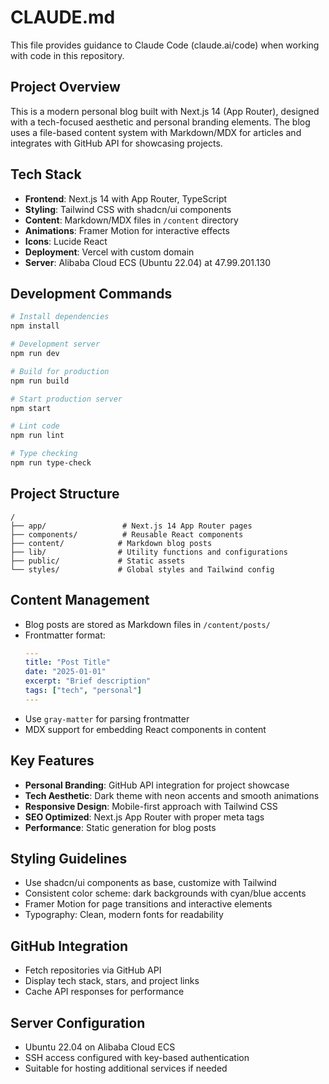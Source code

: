 # CLAUDE.md

This file provides guidance to Claude Code (claude.ai/code) when working with code in this repository.

## Project Overview

This is a modern personal blog built with Next.js 14 (App Router), designed with a tech-focused aesthetic and personal branding elements. The blog uses a file-based content system with Markdown/MDX for articles and integrates with GitHub API for showcasing projects.

## Tech Stack

- **Frontend**: Next.js 14 with App Router, TypeScript
- **Styling**: Tailwind CSS with shadcn/ui components
- **Content**: Markdown/MDX files in `/content` directory
- **Animations**: Framer Motion for interactive effects
- **Icons**: Lucide React
- **Deployment**: Vercel with custom domain
- **Server**: Alibaba Cloud ECS (Ubuntu 22.04) at 47.99.201.130

## Development Commands

```bash
# Install dependencies
npm install

# Development server
npm run dev

# Build for production
npm run build

# Start production server
npm start

# Lint code
npm run lint

# Type checking
npm run type-check
```

## Project Structure

```
/
├── app/                 # Next.js 14 App Router pages
├── components/          # Reusable React components
├── content/            # Markdown blog posts
├── lib/                # Utility functions and configurations
├── public/             # Static assets
└── styles/             # Global styles and Tailwind config
```

## Content Management

- Blog posts are stored as Markdown files in `/content/posts/`
- Frontmatter format:
  ```yaml
  ---
  title: "Post Title"
  date: "2025-01-01"
  excerpt: "Brief description"
  tags: ["tech", "personal"]
  ---
  ```
- Use `gray-matter` for parsing frontmatter
- MDX support for embedding React components in content

## Key Features

- **Personal Branding**: GitHub API integration for project showcase
- **Tech Aesthetic**: Dark theme with neon accents and smooth animations
- **Responsive Design**: Mobile-first approach with Tailwind CSS
- **SEO Optimized**: Next.js App Router with proper meta tags
- **Performance**: Static generation for blog posts

## Styling Guidelines

- Use shadcn/ui components as base, customize with Tailwind
- Consistent color scheme: dark backgrounds with cyan/blue accents
- Framer Motion for page transitions and interactive elements
- Typography: Clean, modern fonts for readability

## GitHub Integration

- Fetch repositories via GitHub API
- Display tech stack, stars, and project links
- Cache API responses for performance

## Server Configuration

- Ubuntu 22.04 on Alibaba Cloud ECS
- SSH access configured with key-based authentication
- Suitable for hosting additional services if needed